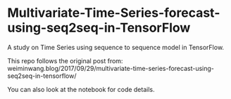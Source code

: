 # Multivariate-Time-Series-forecast-using-seq2seq-in-TensorFlow

A study on Time Series using sequence to sequence model in TensorFlow. 

This repo follows the original post from: 
weiminwang.blog/2017/09/29/multivariate-time-series-forecast-using-seq2seq-in-tensorflow/

You can also look at the notebook for code details. 
